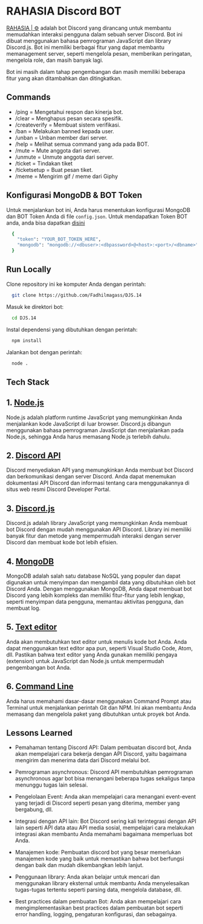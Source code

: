 # RAHASIA Discord BOT

[RAHASIA | ⚙](https://discord.com/api/oauth2/authorize?client_id=1072586274319388682&permissions=8&scope=bot) adalah bot Discord yang dirancang untuk membantu memudahkan interaksi pengguna dalam sebuah server Discord. Bot ini dibuat menggunakan bahasa pemrograman JavaScript dan library Discord.js. Bot ini memiliki berbagai fitur yang dapat membantu memanagement server, seperti mengelola pesan, memberikan peringatan, mengelola role, dan masih banyak lagi.

Bot ini masih dalam tahap pengembangan dan masih memiliki beberapa fitur yang akan ditambahkan dan ditingkatkan.

## Commands

- /ping = Mengetahui respon dan kinerja bot.
- /clear = Menghapus pesan secara spesifik.
- /createverify = Membuat sistem verifikasi.
- /ban = Melakukan banned kepada user.
- /unban = Unban member dari server.
- /help = Melihat semua command yang ada pada BOT.
- /mute = Mute anggota dari server.
- /unmute = Unmute anggota dari server.
- /ticket = Tindakan tiket
- /ticketsetup = Buat pesan tiket.
- /meme = Mengirim gif / meme dari Giphy

## Konfigurasi MongoDB & BOT Token

Untuk menjalankan bot ini, Anda harus menentukan konfigurasi MongoDB dan BOT Token Anda di file `config.json`.
Untuk mendapatkan Token BOT anda, anda bisa dapatkan [disini](https://discord.com/developers)

```bash
  {
    "token": "YOUR_BOT_TOKEN_HERE",
    "mongodb": "mongodb://<dbuser>:<dbpassword>@<host>:<port>/<dbname>"
  }
```

## Run Locally

Clone repository ini ke komputer Anda dengan perintah:

```bash
  git clone https://github.com/Fadhilmagass/DJS.14
```

Masuk ke direktori bot:

```bash
  cd DJS.14
```

Instal dependensi yang dibutuhkan dengan perintah:

```bash
  npm install
```

Jalankan bot dengan perintah:

```bash
  node .
```

## Tech Stack

## 1. [Node.js](https://nodejs.org/en/)

Node.js adalah platform runtime JavaScript yang memungkinkan Anda menjalankan kode JavaScript di luar browser. Discord.js dibangun menggunakan bahasa pemrograman JavaScript dan menjalankan pada Node.js, sehingga Anda harus memasang Node.js terlebih dahulu.

## 2. [Discord API](https://github.com/discord/discord-api-docs)

Discord menyediakan API yang memungkinkan Anda membuat bot Discord dan berkomunikasi dengan server Discord. Anda dapat menemukan dokumentasi API Discord dan informasi tentang cara menggunakannya di situs web resmi Discord Developer Portal.

## 3. [Discord.js](https://discord.js.org/#/docs/discord.js/main/general/welcome)

Discord.js adalah library JavaScript yang memungkinkan Anda membuat bot Discord dengan mudah menggunakan API Discord. Library ini memiliki banyak fitur dan metode yang mempermudah interaksi dengan server Discord dan membuat kode bot lebih efisien.

## 4. [MongoDB](https://www.mongodb.com/)

MongoDB adalah salah satu database NoSQL yang populer dan dapat digunakan untuk menyimpan dan mengambil data yang dibutuhkan oleh bot Discord Anda.
Dengan menggunakan MongoDB, Anda dapat membuat bot Discord yang lebih kompleks dan memiliki fitur-fitur yang lebih lengkap, seperti menyimpan data pengguna, memantau aktivitas pengguna, dan membuat log.

## 5. [Text editor](https://code.visualstudio.com/)

Anda akan membutuhkan text editor untuk menulis kode bot Anda. Anda dapat menggunakan text editor apa pun, seperti Visual Studio Code, Atom, dll. Pastikan bahwa text editor yang Anda gunakan memiliki pengaya (extension) untuk JavaScript dan Node.js untuk mempermudah pengembangan bot Anda.

## 6. [Command Line](https://www.codecademy.com/article/command-line-commands)

Anda harus memahami dasar-dasar menggunakan Command Prompt atau Terminal untuk menjalankan perintah Git dan NPM. Ini akan membantu Anda memasang dan mengelola paket yang dibutuhkan untuk proyek bot Anda.

## Lessons Learned

- Pemahaman tentang Discord API: Dalam pembuatan discord bot, Anda akan mempelajari cara bekerja dengan API Discord, yaitu bagaimana mengirim dan menerima data dari Discord melalui bot.

- Pemrograman asynchronous: Discord API membutuhkan pemrograman asynchronous agar bot bisa menangani beberapa tugas sekaligus tanpa menunggu tugas lain selesai.

- Pengelolaan Event: Anda akan mempelajari cara menangani event-event yang terjadi di Discord seperti pesan yang diterima, member yang bergabung, dll.

- Integrasi dengan API lain: Bot Discord sering kali terintegrasi dengan API lain seperti API data atau API media sosial, mempelajari cara melakukan integrasi akan membantu Anda memahami bagaimana memperluas bot Anda.

- Manajemen kode: Pembuatan discord bot yang besar memerlukan manajemen kode yang baik untuk memastikan bahwa bot berfungsi dengan baik dan mudah dikembangkan lebih lanjut.

- Penggunaan library: Anda akan belajar untuk mencari dan menggunakan library eksternal untuk membantu Anda menyelesaikan tugas-tugas tertentu seperti parsing data, mengelola database, dll.

- Best practices dalam pembuatan Bot: Anda akan mempelajari cara mengimplementasikan best practices dalam pembuatan bot seperti error handling, logging, pengaturan konfigurasi, dan sebagainya.
